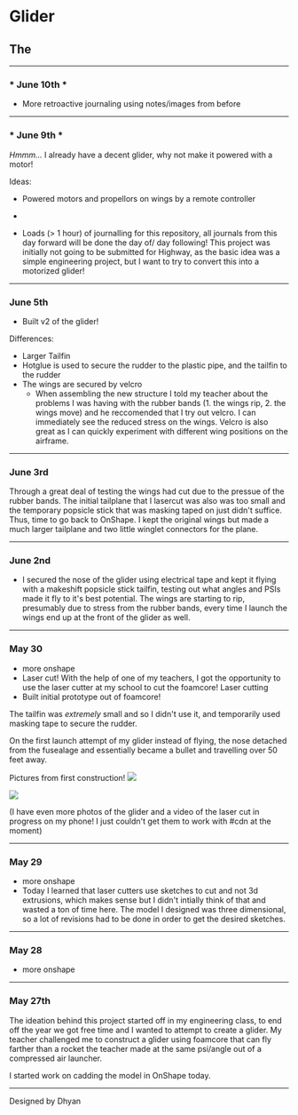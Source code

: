 # Glider
The
---


---
### * June 10th *
- More retroactive journaling using notes/images from before

---
### * June 9th *

*Hmmm...* I already have a decent glider, why not make it powered with a motor!

Ideas:

- Powered motors and propellors on wings by a remote controller  


- 
- Loads (> 1 hour) of journalling for this repository, all journals from this day forward will be done the day of/ day following! This project was initially not going to be submitted for Highway, as the basic idea was a simple engineering project, but I want to try to convert this into a motorized glider! 

---
### June 5th

- Built v2 of the glider! 
 
Differences:
  - Larger Tailfin
  - Hotglue is used to secure the rudder to the plastic pipe, and the tailfin to the rudder
  - The wings are secured by velcro
    - When assembling the new structure I told my teacher about the problems I was having with the rubber bands (1. the wings rip, 2. the wings move) and he reccomended that I try out velcro. I can immediately see the reduced stress on the wings. Velcro is also great as I can quickly experiment with different wing positions on the airframe.


---
### June 3rd

Through a great deal of testing the wings had cut due to the pressue of the rubber bands. The initial tailplane that I lasercut was also was too small and the temporary popsicle stick that was masking taped on just didn't suffice. Thus, time to go back to OnShape. I kept the original wings but made a much larger tailplane and two little winglet connectors for the plane.

---
### June 2nd

- I secured the nose of the glider using electrical tape and kept it flying with a makeshift popsicle stick tailfin, testing out what angles and PSIs made it fly to it's best potential. The wings are starting to rip, presumably due to stress from the rubber bands, every time I launch the wings end up at the front of the glider as well.

---
### May 30

- more onshape
- Laser cut! With the help of one of my teachers, I got the opportunity to use the laser cutter at my school to cut the foamcore! Laser cutting 
- Built initial prototype out of foamcore!

The tailfin was *extremely* small and so I didn't use it, and temporarily used masking tape to secure the rudder.

On the first launch attempt of my glider instead of flying, the nose detached from the fusealage and essentially became a bullet and travelling over 50 feet away.


Pictures from first construction!
![](https://hc-cdn.hel1.your-objectstorage.com/s/v3/a45265c45b5a76a178e56a276176fdf9101fb0a4_20250530_090056.jpg)

![](https://hc-cdn.hel1.your-objectstorage.com/s/v3/64297ce1787f6fc3bc94254bbecdf4f60a8cea8b_20250530_090104.jpg)

(I have even more photos of the glider and a video of the laser cut in progress on my phone! I just couldn't get them to work with #cdn at the moment)




---
### May 29

- more onshape
- Today I learned that laser cutters use sketches to cut and not 3d extrusions, which makes sense but I didn't intially think of that and wasted a ton of time here. The model I designed was three dimensional, so a lot of revisions had to be done in order to get the desired sketches.


---
### May 28

- more onshape

---
### May 27th

The ideation behind this project started off in my engineering class, to end off the year we got free time and I wanted to attempt to create a glider. My teacher challenged me to construct a glider using foamcore that can fly farther than a rocket the teacher made at the same psi/angle out of a compressed air launcher. 

I started work on cadding the model in OnShape today.

---

Designed by Dhyan
